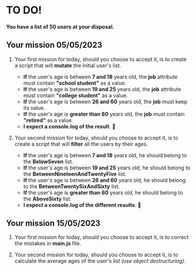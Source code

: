 # TO DO!

#### You have a list of 50 users at your disposal.

## Your mission 05/05/2023

1.  Your first mission for today, should you choose to accept it, is to create a script that will **mutate** the initial user's list.

    - **If** the user's age is between **7 and 18** years old, the **job** attribute must contain **"school student"** as a value.
    - **If** the user's age is between **19 and 25** years old, the **job** attribute must contain **"college student"** as a value.
    - **If** the user's age is between **26 and 60** years old, the **job** must keep its value.
    - **If** the user's age is **greater than 60** years old, the **job** must contain **"retired"** as a value.
    - **I expect a console.log of the result**. :rocket:

2.  Your second mission for today, should you choose to accept it, is to create a script that will **filter** all the users by their ages.

    - **If** the user's age is between **7 and 18** years old, he should belong to the **BelowSeven** list.
    - **If** the user's age is between **19 and 25** years old, he should belong to the **BetweenNineteenAndTwentyFive** list.
    - **If** the user's age is between **26 and 60** years old, he should belong to the **BetweenTwentySixAndSixty** list.
    - **If** the user's age is **greater than 60** years old, he should belong to the **AboveSixty** list.
    - **I expect a console.log of the different results**. :rocket:

## Your mission 15/05/2023

1.  Your first mission for today, should you choose to accept it, is to correct the mistakes in **main.js** file.

2.  Your second mission for today, should you choose to accept it, is to calculate the average ages of the user's list _(use object destructuring)_.
